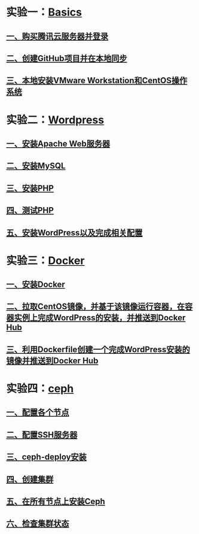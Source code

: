 # 实验一：[Basics](https://github.com/zhanshiping/CloudComputing/tree/master/Basics)

## [**一、购买腾讯云服务器并登录**](https://github.com/zhanshiping/CloudComputing/tree/master/Basics#%E4%B8%80%E8%B4%AD%E4%B9%B0%E8%85%BE%E8%AE%AF%E4%BA%91%E6%9C%8D%E5%8A%A1%E5%99%A8%E5%B9%B6%E7%99%BB%E5%BD%95)

## [**二、创建GitHub项目并在本地同步**](https://github.com/zhanshiping/CloudComputing/tree/master/Basics#%E4%BA%8C%E5%88%9B%E5%BB%BAgithub%E9%A1%B9%E7%9B%AE%E5%B9%B6%E5%9C%A8%E6%9C%AC%E5%9C%B0%E5%90%8C%E6%AD%A5)

## [三、本地安装VMware Workstation和CentOS操作系统](https://github.com/zhanshiping/CloudComputing/tree/master/Basics#%E4%B8%89%E6%9C%AC%E5%9C%B0%E5%AE%89%E8%A3%85vmware-workstation%E5%92%8Ccentos%E6%93%8D%E4%BD%9C%E7%B3%BB%E7%BB%9F)

# 实验二：[Wordpress](https://github.com/zhanshiping/CloudComputing/tree/master/WordPress)

## [**一、安装Apache Web服务器**](https://github.com/zhanshiping/CloudComputing/tree/master/WordPress#一安装apache-web服务器)

## [**二、安装MySQL**](https://github.com/zhanshiping/CloudComputing/tree/master/WordPress#二安装mysql)

## [**三、安装PHP**](https://github.com/zhanshiping/CloudComputing/tree/master/WordPress#三安装php)

## [**四、测试PHP**](https://github.com/zhanshiping/CloudComputing/tree/master/WordPress#四测试php)

## [**五、安装WordPress以及完成相关配置**](https://github.com/zhanshiping/CloudComputing/tree/master/WordPress#五安装wordpress以及完成相关配置)

# 实验三：[Docker](https://github.com/zhanshiping/CloudComputing/tree/master/Docker)

## [**一、安装Docker**](https://github.com/zhanshiping/CloudComputing/tree/master/Docker#%E4%B8%80%E5%AE%89%E8%A3%85docker)

## [**二、拉取CentOS镜像，并基于该镜像运行容器，在容器实例上完成WordPress的安装，并推送到Docker Hub**](https://github.com/zhanshiping/CloudComputing/tree/master/Docker#%E4%BA%8C%E6%8B%89%E5%8F%96centos%E9%95%9C%E5%83%8F%E5%B9%B6%E5%9F%BA%E4%BA%8E%E8%AF%A5%E9%95%9C%E5%83%8F%E8%BF%90%E8%A1%8C%E5%AE%B9%E5%99%A8%E5%9C%A8%E5%AE%B9%E5%99%A8%E5%AE%9E%E4%BE%8B%E4%B8%8A%E5%AE%8C%E6%88%90wordpress%E7%9A%84%E5%AE%89%E8%A3%85%E5%B9%B6%E6%8E%A8%E9%80%81%E5%88%B0docker-hub)

## [**三、利用Dockerfile创建一个完成WordPress安装的镜像并推送到Docker Hub**](https://github.com/zhanshiping/CloudComputing/tree/master/Docker#%E4%B8%89%E5%88%A9%E7%94%A8dockerfile%E5%88%9B%E5%BB%BA%E4%B8%80%E4%B8%AA%E5%AE%8C%E6%88%90wordpress%E5%AE%89%E8%A3%85%E7%9A%84%E9%95%9C%E5%83%8F%E5%B9%B6%E6%8E%A8%E9%80%81%E5%88%B0docker-hub)

# 实验四：[ceph](https://github.com/zhanshiping/CloudComputing/tree/master/ceph)

## [**一、配置各个节点**](https://github.com/zhanshiping/CloudComputing/tree/master/ceph#一配置各个节点)

## [二、配置SSH服务器](https://github.com/zhanshiping/CloudComputing/tree/master/ceph#二配置ssh服务器)

## [**三、ceph-deploy安装**](https://github.com/zhanshiping/CloudComputing/tree/master/ceph#三ceph-deploy安装)

## [四、创建集群](https://github.com/zhanshiping/CloudComputing/tree/master/ceph#四-创建集群)

## [**五、在所有节点上安装Ceph**](https://github.com/zhanshiping/CloudComputing/tree/master/ceph#五在所有节点上安装ceph)

## [**六、检查集群状态**](https://github.com/zhanshiping/CloudComputing/tree/master/ceph#六检查集群状态)

